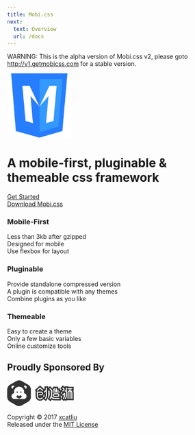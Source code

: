 ```yaml
---
title: Mobi.css
next:
  text: Overview
  url: /docs
---
```


<p class="site-warning text-center">
  WARNING: This is the alpha version of Mobi.css v2, please goto <a href="http://v1.getmobicss.com">http://v1.getmobicss.com</a> for a stable version.
</p>

<div class="container-fluid text-center">
  <img src="img/mobi-logo.png" class="top-gap-big" height="150" />
  <h1 class="site-text-plain top-gap-big">
    A mobile-first, pluginable & themeable css framework
  </h1>
  <div class="flex-center units-gap">
    <div class="unit-0">
      <a href="docs" class="btn btn-primary top-gap-big">Get Started</a>
    </div>
    <div class="unit-0">
      <a href="https://github.com/mobi-css/mobi.css/releases" class="btn top-gap-big">Download Mobi.css</a>
    </div>
  </div>
</div>

<div class="flex-center text-center">
  <div class="container-wider flex-center flex-wrap">
    <div class="unit unit-1-on-mobile">
      <h3 class="site-text-plain">Mobile-First</h3>
      <p>
        Less than 3kb after gzipped<br/>
        Designed for mobile<br/>
        Use flexbox for layout<br/>
      </p>
    </div>
    <div class="unit unit-1-on-mobile">
      <h3 class="site-text-plain">Pluginable</h3>
      <p>
        Provide standalone compressed version<br/>
        A plugin is compatible with any themes<br/>
        Combine plugins as you like
      </p>
    </div>
    <div class="unit unit-1-on-mobile">
      <h3 class="site-text-plain">Themeable</h3>
      <p>
        Easy to create a theme<br/>
        Only a few basic variables<br/>
        Online customize tools
      </p>
    </div>
  </div>
</div>

<div class="flex-center text-center">
  <div class="container-wider">
    <h2 class="site-text-plain text-small"><span class="text-muted">Proudly Sponsored By</span></h2>
    <a href="http://chuangzaoshi.com/" class="site-sponsor-link" target="_blank">
      <img src="img/chuangzaoshi.svg" class="top-gap" height="60" />
    </a>
    <p class="text-muted text-small top-gap-big">Copyright &copy; 2017 <a href="https://github.com/xcatliu" class="text-muted">xcatliu</a><br/>Released under the <a href="https://opensource.org/licenses/MIT" class="text-muted">MIT License</a></p>
  </div>
</div>
